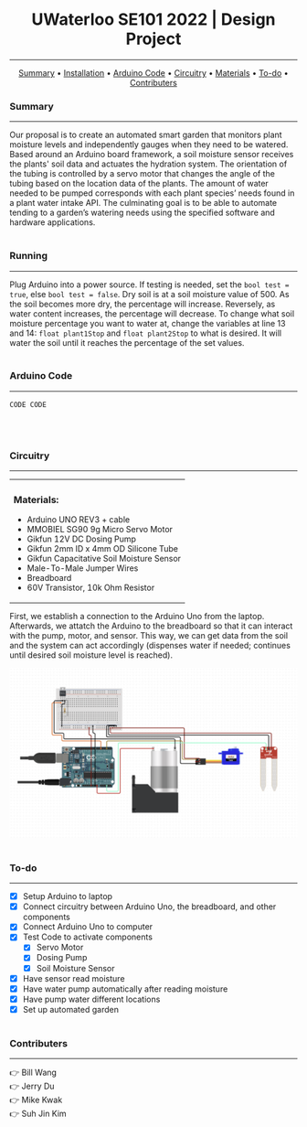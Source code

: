<h1 align="center"> 
  UWaterloo SE101 2022 | Design Project 
</h1>

---
<p align="center">
  <a href="#summary">Summary</a> •
  <a href="#installation">Installation</a> •
  <a href="#arduino-code">Arduino Code</a> •
  <a href="#circuitry">Circuitry</a> •
  <a href="#materials">Materials</a> •
  <a href="#to-do">To-do</a> •
  <a href="#contributers">Contributers</a>
</p>


### Summary
---
Our proposal is to create an automated smart garden that monitors plant moisture levels and independently gauges when they need to be watered. Based around an Arduino  board framework, a soil moisture sensor receives the plants' soil data and actuates the hydration system. The orientation of the tubing is controlled by a servo motor that changes the angle of the tubing based on the location data of the plants. The amount of water needed to be pumped corresponds with each plant species’ needs found in a plant water intake API. The culminating goal is to be able to automate tending to a garden’s watering needs using the specified software and hardware applications.
<br><br>

### Running
---
Plug Arduino into a power source. If testing is needed, set the `bool test = true`, else `bool test = false`. Dry soil is at a soil moisture value of 500. As the soil becomes more dry, the percentage will increase. Reversely, as water content increases, the percentage will decrease. To change what soil moisture percentage you want to water at, change the variables at line 13 and 14: `float plant1Stop` and `float plant2Stop` to what is desired. It will water the soil until it reaches the percentage of the set values.
<br><br>

### Arduino Code
---

```sh
CODE CODE 
```
<br><br>

### Circuitry
---

<table>
<tr>
<td> 

  ### Materials:
- Arduino UNO REV3 + cable
- MMOBIEL SG90 9g Micro Servo Motor
- Gikfun 12V DC Dosing Pump
- Gikfun 2mm ID x 4mm OD Silicone Tube
- Gikfun Capacitative Soil Moisture Sensor
- Male-To-Male Jumper Wires
- Breadboard
- 60V Transistor, 10k Ohm Resistor

</td>
</tr>
</table>
  
First, we establish a connection to the Arduino Uno from the laptop. Afterwards, we attatch the Arduino to the breadboard so that it can interact with the pump, motor, and sensor. This way, we can get data from the soil and the system can act accordingly (dispenses water if needed; continues until desired soil moisture level is reached).

[![Circuit Image](https://github.com/billwang7599/SE101_BWWB/blob/main/info/Circuit.png)](https://www.circuito.io/app?components=9442,10190,10398,11021,13322)
<br><br>

### To-do
---
- [X] Setup Arduino to laptop
- [X] Connect circuitry between Arduino Uno, the breadboard, and other components
- [X] Connect Arduino Uno to computer
- [X] Test Code to activate components
    - [X] Servo Motor
    - [X] Dosing Pump
    - [X] Soil Moisture Sensor
- [X] Have sensor read moisture
- [X] Have water pump automatically after reading moisture
- [X] Have pump water different locations
- [X] Set up automated garden
<br><br>

### Contributers
---
:point_right: Bill Wang<br>
:point_right: Jerry Du<br>
:point_right: Mike Kwak<br>
:point_right: Suh Jin Kim
